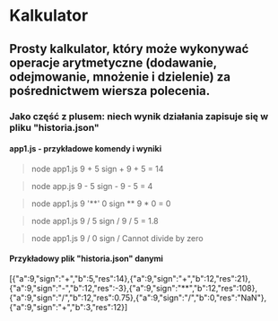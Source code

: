 # Kalkulator

## Prosty kalkulator, który może wykonywać operacje arytmetyczne (dodawanie, odejmowanie, mnożenie i dzielenie) za pośrednictwem wiersza polecenia. 

### Jako część z plusem: niech wynik działania zapisuje się w pliku "historia.json"

#### app1.js - przykładowe komendy i wyniki
> node app1.js 9 + 5 
sign +
9 + 5 = 14

> node app.js 9 - 5 
sign -
9 - 5 = 4

> node app1.js 9 '**' 0 
sign **
9 * 0 = 0

> node app1.js 9 / 5 
sign /
9 / 5 = 1.8

> node app1.js 9 / 0 
sign /
Cannot divide by zero

#### Przykładowy plik "historia.json"  danymi
[{"a":9,"sign":"+","b":5,"res":14},{"a":9,"sign":"+","b":12,"res":21},{"a":9,"sign":"-","b":12,"res":-3},{"a":9,"sign":"**","b":12,"res":108},{"a":9,"sign":"/","b":12,"res":0.75},{"a":9,"sign":"/","b":0,"res":"NaN"},{"a":9,"sign":"+","b":3,"res":12}]